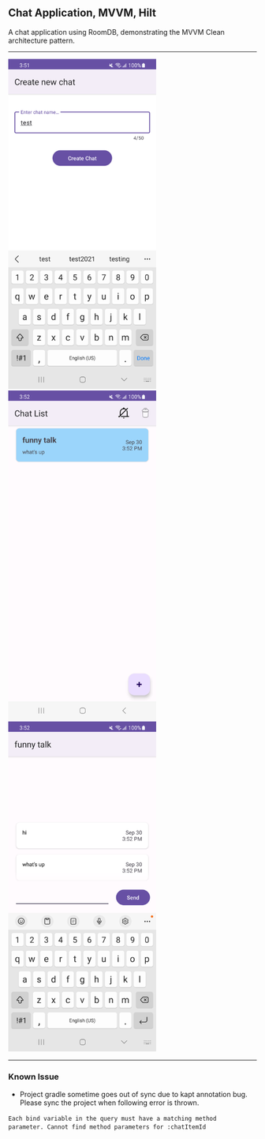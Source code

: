 ## Chat Application, MVVM, Hilt

A chat application using RoomDB, demonstrating the MVVM Clean architecture pattern.

<hr>

<span>
<img src="https://github.com/alexgomes09/ChatApplication/blob/main/assets/new_chat.png" width="300">
<img src="https://raw.githubusercontent.com/alexgomes09/ChatApplication/main/assets/chat_list.png" width="300">
<img src="https://github.com/alexgomes09/ChatApplication/blob/main/assets/chat_message.png?raw=true" width="300">
</span>

<hr/>

### Known Issue
- Project gradle sometime goes out of sync due to kapt annotation bug. Please sync the project when following error is thrown.

<code>Each bind variable in the query must have a matching method parameter. Cannot find method parameters for :chatItemId
</code>